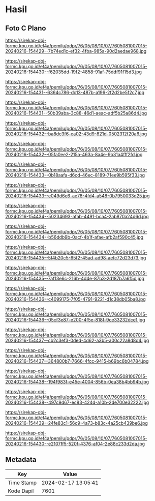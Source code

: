 # Hasil

## Foto C Plano

https://sirekap-obj-formc.kpu.go.id/ef4a/pemilu/pdpr/76/05/08/10/07/7605081007015-20240216-154429--7b74ed1c-ef32-4fba-985a-90d2aedae968.jpg

https://sirekap-obj-formc.kpu.go.id/ef4a/pemilu/pdpr/76/05/08/10/07/7605081007015-20240216-154430--f62035dd-19f2-4858-91af-75ddf91f15d3.jpg

https://sirekap-obj-formc.kpu.go.id/ef4a/pemilu/pdpr/76/05/08/10/07/7605081007015-20240216-154431--6364c786-dc13-487b-a196-2f2d2be5f2c7.jpg

https://sirekap-obj-formc.kpu.go.id/ef4a/pemilu/pdpr/76/05/08/10/07/7605081007015-20240216-154431--50b39aba-3c88-46d1-aeac-adf5b25a86d4.jpg

https://sirekap-obj-formc.kpu.go.id/ef4a/pemilu/pdpr/76/05/08/10/07/7605081007015-20240216-154432--ba8dc3f6-ea02-43d9-821d-0502312f20a6.jpg

https://sirekap-obj-formc.kpu.go.id/ef4a/pemilu/pdpr/76/05/08/10/07/7605081007015-20240216-154432--05fa0ee2-215a-463a-8a4e-9b31a4fff2fd.jpg

https://sirekap-obj-formc.kpu.go.id/ef4a/pemilu/pdpr/76/05/08/10/07/7605081007015-20240216-154433--0b18aafa-d6cd-46ec-8189-71ee9b595f33.jpg

https://sirekap-obj-formc.kpu.go.id/ef4a/pemilu/pdpr/76/05/08/10/07/7605081007015-20240216-154433--e049d6e6-ae78-4fd4-a548-0b7950033d25.jpg

https://sirekap-obj-formc.kpu.go.id/ef4a/pemilu/pdpr/76/05/08/10/07/7605081007015-20240216-154434--50234693-afab-4491-bca4-2ab870a24d6d.jpg

https://sirekap-obj-formc.kpu.go.id/ef4a/pemilu/pdpr/76/05/08/10/07/7605081007015-20240216-154434--b56ddb9b-0acf-4b1f-afae-afb2af590c45.jpg

https://sirekap-obj-formc.kpu.go.id/ef4a/pemilu/pdpr/76/05/08/10/07/7605081007015-20240216-154435--5f4b20c5-65f2-45ad-ad98-aefc72d23d73.jpg

https://sirekap-obj-formc.kpu.go.id/ef4a/pemilu/pdpr/76/05/08/10/07/7605081007015-20240216-154435--7af13e6c-216b-4d4e-87b3-2d187b7a6f5d.jpg

https://sirekap-obj-formc.kpu.go.id/ef4a/pemilu/pdpr/76/05/08/10/07/7605081007015-20240216-154436--c4099175-7f05-4791-9221-d1c38db05ba8.jpg

https://sirekap-obj-formc.kpu.go.id/ef4a/pemilu/pdpr/76/05/08/10/07/7605081007015-20240216-154436--05cf3e87-e200-4f5e-818f-9ce33232dce1.jpg

https://sirekap-obj-formc.kpu.go.id/ef4a/pemilu/pdpr/76/05/08/10/07/7605081007015-20240216-154437--cb2c3ef3-0ded-4d62-a3b5-a00c22a8d8d4.jpg

https://sirekap-obj-formc.kpu.go.id/ef4a/pemilu/pdpr/76/05/08/10/07/7605081007015-20240216-154437--364800b7-7666-4fcc-9415-b69bc6b04784.jpg

https://sirekap-obj-formc.kpu.go.id/ef4a/pemilu/pdpr/76/05/08/10/07/7605081007015-20240216-154438--194f983f-e45e-4004-856b-0ea38b4bb94b.jpg

https://sirekap-obj-formc.kpu.go.id/ef4a/pemilu/pdpr/76/05/08/10/07/7605081007015-20240216-154438--497c9d67-ec83-424d-a10b-2de700e32222.jpg

https://sirekap-obj-formc.kpu.go.id/ef4a/pemilu/pdpr/76/05/08/10/07/7605081007015-20240216-154439--24fe83c1-56c9-4a73-b83c-4a25cb439be6.jpg

https://sirekap-obj-formc.kpu.go.id/ef4a/pemilu/pdpr/76/05/08/10/07/7605081007015-20240216-154430--e2107ff5-520f-4376-af04-2e88c233d2da.jpg


## Metadata

| Key        | Value               |
| ---------- | ------------------- |
| Time Stamp | 2024-02-17 13:05:41 |
| Kode Dapil | 7601                |



